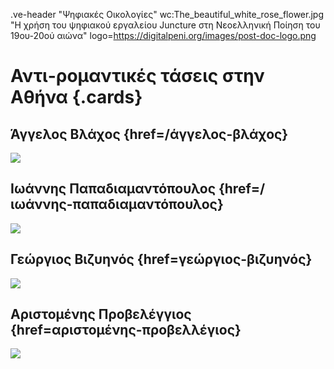 .ve-header "Ψηφιακές Οικολογίες" wc:The_beautiful_white_rose_flower.jpg "Η χρήση του ψηφιακού εργαλείου Juncture στη Νεοελληνική Ποίηση του 19ου-20ού αιώνα" logo=https://digitalpeni.org/images/post-doc-logo.png 

# Αντι-ρομαντικές τάσεις στην Αθήνα {.cards}

## Άγγελος Βλάχος {href=/άγγελος-βλάχος} 

![](https://digitalpeni.org/aντι-ρομαντικές-τάσεις-στην-Αθήνα/vlachos.jpg)

## Ιωάννης Παπαδιαμαντόπουλος {href=/ιωάννης-παπαδιαμαντόπουλος}

![](https://upload.wikimedia.org/wikipedia/commons/7/7a/Jean_Mor%C3%A9as_1910.jpg)

## Γεώργιος Βιζυηνός {href=γεώργιος-βιζυηνός}

![](https://digitalpeni.org/aντι-ρομαντικές-τάσεις-στην-Αθήνα/vizyinos.jpeg)

## Αριστομένης Προβελέγγιος {href=αριστομένης-προβελλέγιος}

![](https://upload.wikimedia.org/wikipedia/commons/4/4b/Aristomenis_Probeleggios.JPG)
